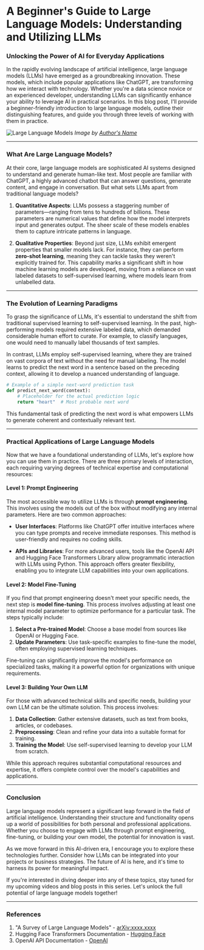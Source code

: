 # A Beginner's Guide to Large Language Models: Understanding and Utilizing LLMs
### Unlocking the Power of AI for Everyday Applications

In the rapidly evolving landscape of artificial intelligence, large language models (LLMs) have emerged as a groundbreaking innovation. These models, which include popular applications like ChatGPT, are transforming how we interact with technology. Whether you're a data science novice or an experienced developer, understanding LLMs can significantly enhance your ability to leverage AI in practical scenarios. In this blog post, I'll provide a beginner-friendly introduction to large language models, outline their distinguishing features, and guide you through three levels of working with them in practice.

![Large Language Models](https://example.com/llm_image.jpg) *Image by [Author's Name](https://example.com)*

* * *

### What Are Large Language Models?

At their core, large language models are sophisticated AI systems designed to understand and generate human-like text. Most people are familiar with ChatGPT, a highly advanced chatbot that can answer questions, generate content, and engage in conversation. But what sets LLMs apart from traditional language models?

1. **Quantitative Aspects**: LLMs possess a staggering number of parameters—ranging from tens to hundreds of billions. These parameters are numerical values that define how the model interprets input and generates output. The sheer scale of these models enables them to capture intricate patterns in language.

2. **Qualitative Properties**: Beyond just size, LLMs exhibit emergent properties that smaller models lack. For instance, they can perform **zero-shot learning**, meaning they can tackle tasks they weren't explicitly trained for. This capability marks a significant shift in how machine learning models are developed, moving from a reliance on vast labeled datasets to self-supervised learning, where models learn from unlabelled data.

* * *

### The Evolution of Learning Paradigms

To grasp the significance of LLMs, it's essential to understand the shift from traditional supervised learning to self-supervised learning. In the past, high-performing models required extensive labeled data, which demanded considerable human effort to curate. For example, to classify languages, one would need to manually label thousands of text samples.

In contrast, LLMs employ self-supervised learning, where they are trained on vast corpora of text without the need for manual labeling. The model learns to predict the next word in a sentence based on the preceding context, allowing it to develop a nuanced understanding of language.

```python
# Example of a simple next-word prediction task
def predict_next_word(context):
    # Placeholder for the actual prediction logic
    return "heart"  # Most probable next word
```

This fundamental task of predicting the next word is what empowers LLMs to generate coherent and contextually relevant text.

* * *

### Practical Applications of Large Language Models

Now that we have a foundational understanding of LLMs, let's explore how you can use them in practice. There are three primary levels of interaction, each requiring varying degrees of technical expertise and computational resources:

#### Level 1: Prompt Engineering

The most accessible way to utilize LLMs is through **prompt engineering**. This involves using the models out of the box without modifying any internal parameters. Here are two common approaches:

- **User Interfaces**: Platforms like ChatGPT offer intuitive interfaces where you can type prompts and receive immediate responses. This method is user-friendly and requires no coding skills.
  
- **APIs and Libraries**: For more advanced users, tools like the OpenAI API and Hugging Face Transformers Library allow programmatic interaction with LLMs using Python. This approach offers greater flexibility, enabling you to integrate LLM capabilities into your own applications.

#### Level 2: Model Fine-Tuning

If you find that prompt engineering doesn't meet your specific needs, the next step is **model fine-tuning**. This process involves adjusting at least one internal model parameter to optimize performance for a particular task. The steps typically include:

1. **Select a Pre-trained Model**: Choose a base model from sources like OpenAI or Hugging Face.
2. **Update Parameters**: Use task-specific examples to fine-tune the model, often employing supervised learning techniques.

Fine-tuning can significantly improve the model's performance on specialized tasks, making it a powerful option for organizations with unique requirements.

#### Level 3: Building Your Own LLM

For those with advanced technical skills and specific needs, building your own LLM can be the ultimate solution. This process involves:

1. **Data Collection**: Gather extensive datasets, such as text from books, articles, or codebases.
2. **Preprocessing**: Clean and refine your data into a suitable format for training.
3. **Training the Model**: Use self-supervised learning to develop your LLM from scratch.

While this approach requires substantial computational resources and expertise, it offers complete control over the model's capabilities and applications.

* * *

### Conclusion

Large language models represent a significant leap forward in the field of artificial intelligence. Understanding their structure and functionality opens up a world of possibilities for both personal and professional applications. Whether you choose to engage with LLMs through prompt engineering, fine-tuning, or building your own model, the potential for innovation is vast.

As we move forward in this AI-driven era, I encourage you to explore these technologies further. Consider how LLMs can be integrated into your projects or business strategies. The future of AI is here, and it's time to harness its power for meaningful impact.

If you're interested in diving deeper into any of these topics, stay tuned for my upcoming videos and blog posts in this series. Let's unlock the full potential of large language models together!

* * *

### References
1. "A Survey of Large Language Models" - [arXiv:xxxx.xxxx](https://arxiv.org/abs/xxxx.xxxx)
2. Hugging Face Transformers Documentation - [Hugging Face](https://huggingface.co/docs/transformers/index)
3. OpenAI API Documentation - [OpenAI](https://beta.openai.com/docs/)